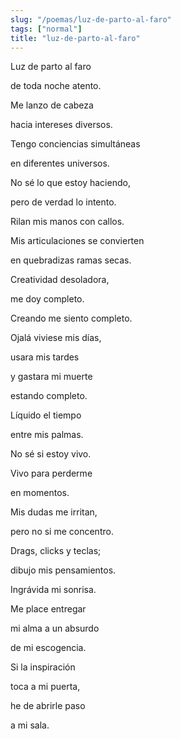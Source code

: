 ```yaml
---
slug: "/poemas/luz-de-parto-al-faro"
tags: ["normal"]
title: "luz-de-parto-al-faro"
---
```

Luz de parto al faro 

de toda noche atento.

 

Me lanzo de cabeza

hacia intereses diversos.

 

Tengo conciencias simultáneas

en diferentes universos.

 

No sé lo que estoy haciendo,

pero de verdad lo intento.

 

Rilan mis manos con callos.

 

Mis articulaciones se convierten 

en quebradizas ramas secas.

 

Creatividad desoladora, 

me doy completo.

 

Creando me siento completo.

 

Ojalá viviese mis días,

usara mis tardes

y gastara mi muerte

estando completo.

 

Líquido el tiempo 

entre mis palmas.

 

No sé si estoy vivo.

 

Vivo para perderme 

en momentos.

 

Mis dudas me irritan,

pero no si me concentro.

 

Drags, clicks y teclas;

dibujo mis pensamientos.

 

Ingrávida mi sonrisa.

 

Me place entregar

mi alma a un absurdo 

de mi escogencia.

 

Si la inspiración 

toca a mi puerta, 

he de abrirle paso

a mi sala.
